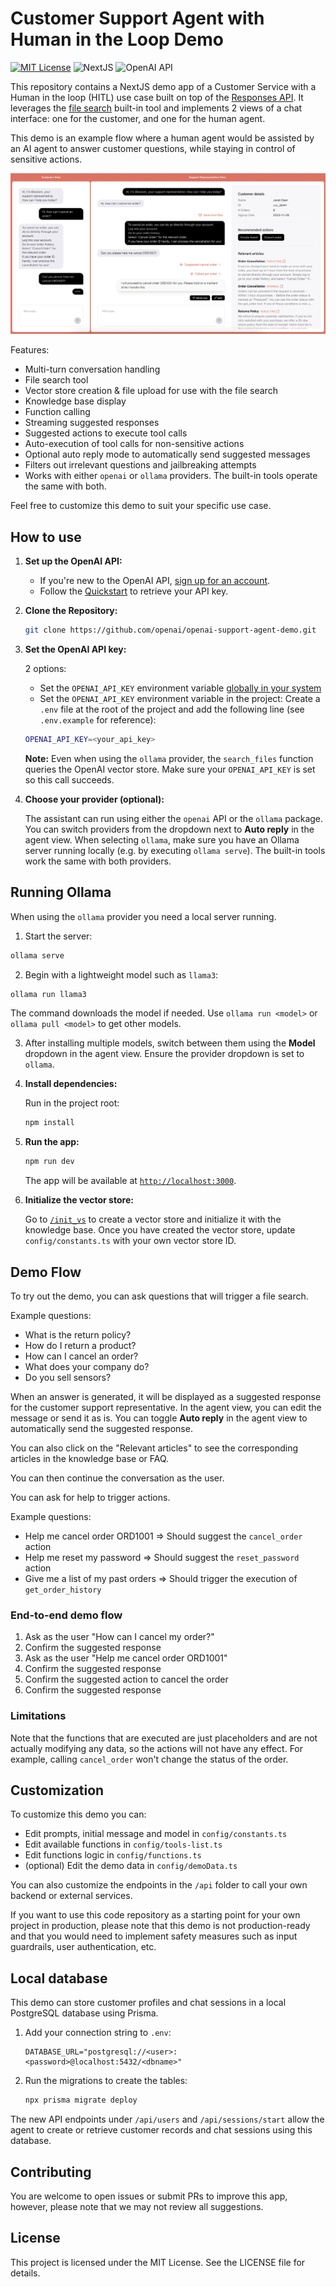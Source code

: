 # Customer Support Agent with Human in the Loop Demo

[![MIT License](https://img.shields.io/badge/License-MIT-green.svg)](LICENSE)
![NextJS](https://img.shields.io/badge/Built_with-NextJS-blue)
![OpenAI API](https://img.shields.io/badge/Powered_by-OpenAI_API-orange)

This repository contains a NextJS demo app of a Customer Service with a Human in the loop (HITL) use case built on top of the [Responses API](https://platform.openai.com/docs/api-reference/responses).
It leverages the [file search](https://platform.openai.com/docs/guides/tools-file-search) built-in tool and implements 2 views of a chat interface: one for the customer, and one for the human agent.

This demo is an example flow where a human agent would be assisted by an AI agent to answer customer questions, while staying in control of sensitive actions.

![screenshot](./public/screenshot.jpg)

Features:

- Multi-turn conversation handling
- File search tool
- Vector store creation & file upload for use with the file search
- Knowledge base display
- Function calling
- Streaming suggested responses
- Suggested actions to execute tool calls
- Auto-execution of tool calls for non-sensitive actions
- Optional auto reply mode to automatically send suggested messages
- Filters out irrelevant questions and jailbreaking attempts
- Works with either `openai` or `ollama` providers. The built-in tools operate
  the same with both.

Feel free to customize this demo to suit your specific use case.

## How to use

1. **Set up the OpenAI API:**

   - If you're new to the OpenAI API, [sign up for an account](https://platform.openai.com/signup).
   - Follow the [Quickstart](https://platform.openai.com/docs/quickstart) to retrieve your API key.

2. **Clone the Repository:**

   ```bash
   git clone https://github.com/openai/openai-support-agent-demo.git
   ```

3. **Set the OpenAI API key:**

   2 options:

   - Set the `OPENAI_API_KEY` environment variable [globally in your system](https://platform.openai.com/docs/libraries#create-and-export-an-api-key)
   - Set the `OPENAI_API_KEY` environment variable in the project: Create a `.env` file at the root of the project and add the following line (see `.env.example` for reference):

   ```bash
   OPENAI_API_KEY=<your_api_key>
   ```

   **Note:** Even when using the `ollama` provider, the `search_files` function
   queries the OpenAI vector store. Make sure your `OPENAI_API_KEY` is set so
   this call succeeds.

4. **Choose your provider (optional):**

   The assistant can run using either the `openai` API or the `ollama` package.
   You can switch providers from the dropdown next to **Auto reply** in the
   agent view. When selecting `ollama`, make sure you have an Ollama server
   running locally (e.g. by executing `ollama serve`). The built-in tools work
   the same with both providers.

## Running Ollama

When using the `ollama` provider you need a local server running.

1. Start the server:

```bash
ollama serve
```

2. Begin with a lightweight model such as `llama3`:

```bash
ollama run llama3
```

The command downloads the model if needed. Use `ollama run <model>` or `ollama pull <model>` to get other models.

3. After installing multiple models, switch between them using the **Model** dropdown in the agent view. Ensure the provider dropdown is set to `ollama`.


5. **Install dependencies:**

   Run in the project root:

   ```bash
   npm install
   ```

6. **Run the app:**

   ```bash
   npm run dev
   ```

   The app will be available at [`http://localhost:3000`](http://localhost:3000).

7. **Initialize the vector store:**

   Go to [`/init_vs`](http://localhost:3000/init_vs) to create a vector store and initialize it with the knowledge base. Once you have created the vector store, update `config/constants.ts` with your own vector store ID.

## Demo Flow

To try out the demo, you can ask questions that will trigger a file search.

Example questions:

- What is the return policy?
- How do I return a product?
- How can I cancel an order?
- What does your company do?
- Do you sell sensors?

When an answer is generated, it will be displayed as a suggested response for the customer support representative.
In the agent view, you can edit the message or send it as is.
You can toggle **Auto reply** in the agent view to automatically send the suggested response.

You can also click on the "Relevant articles" to see the corresponding articles in the knowledge base or FAQ.

You can then continue the conversation as the user.

You can ask for help to trigger actions.

Example questions:

- Help me cancel order ORD1001 => Should suggest the `cancel_order` action
- Help me reset my password => Should suggest the `reset_password` action
- Give me a list of my past orders => Should trigger the execution of `get_order_history`

### End-to-end demo flow

1. Ask as the user "How can I cancel my order?"
2. Confirm the suggested response
3. Ask as the user "Help me cancel order ORD1001"
4. Confirm the suggested response
5. Confirm the suggested action to cancel the order
6. Confirm the suggested response

### Limitations

Note that the functions that are executed are just placeholders and are not actually modifying any data, so the actions will not have any effect. For example, calling `cancel_order` won't change the status of the order.

## Customization

To customize this demo you can:

- Edit prompts, initial message and model in `config/constants.ts`
- Edit available functions in `config/tools-list.ts`
- Edit functions logic in `config/functions.ts`
- (optional) Edit the demo data in `config/demoData.ts`

You can also customize the endpoints in the `/api` folder to call your own backend or external services.

If you want to use this code repository as a starting point for your own project in production, please note that this demo is not production-ready and that you would need to implement safety measures such as input guardrails, user authentication, etc.

## Local database

This demo can store customer profiles and chat sessions in a local PostgreSQL database using Prisma.

1. Add your connection string to `.env`:

   ```
   DATABASE_URL="postgresql://<user>:<password>@localhost:5432/<dbname>"
   ```

2. Run the migrations to create the tables:

   ```bash
   npx prisma migrate deploy
   ```

The new API endpoints under `/api/users` and `/api/sessions/start` allow the agent to create or retrieve customer records and chat sessions using this database.

## Contributing

You are welcome to open issues or submit PRs to improve this app, however, please note that we may not review all suggestions.

## License

This project is licensed under the MIT License. See the LICENSE file for details.
